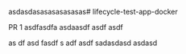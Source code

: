 asdasdasasasasasasas# lifecycle-test-app-docker

PR 1
asdfasdfa
asdaasdf asdf asdf

as
df asd fasdf
s
adf asdf
sadasdasd
asdasd
